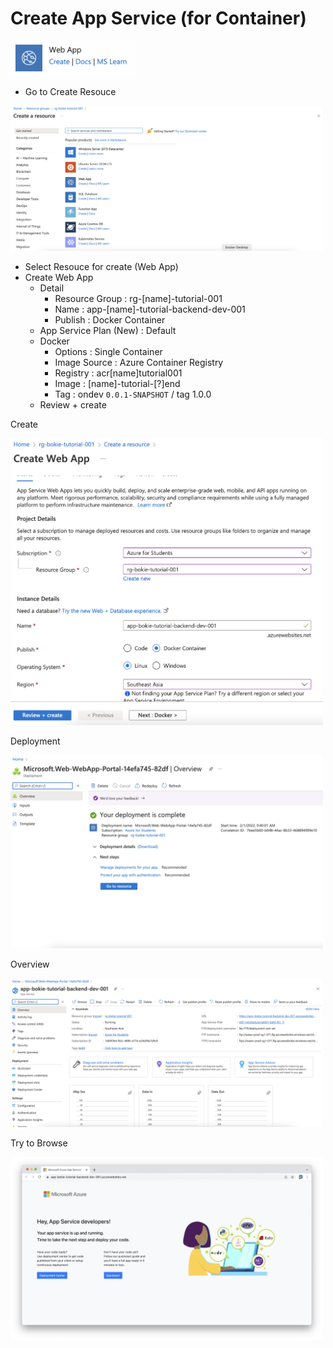 # Create App Service (for Container)

<img src="../images/82.png" alt="drawing" width="200"/>

- Go to Create Resouce

<img src="../images/3.png" alt="drawing" width="500"/>

- Select Resouce for create (Web App)
- Create Web App
  - Detail
    - Resource Group : rg-[name]-tutorial-001
    - Name : app-[name]-tutorial-backend-dev-001
    - Publish : Docker Container
  - App Service Plan (New) : Default
  - Docker
    - Options : Single Container
    - Image Source : Azure Container Registry
    - Registry : acr[name]tutorial001
    - Image : [name]-tutorial-[?]end
    - Tag : ondev ```0.0.1-SNAPSHOT``` / tag 1.0.0
  - Review + create

Create

<img src="../images/83.png" alt="drawing" width="500"/>

Deployment 

<img src="../images/84.png" alt="drawing" width="500"/>

Overview 

<img src="../images/85.png" alt="drawing" width="500"/>

Try to Browse

<img src="../images/86.png" alt="drawing" width="500"/>